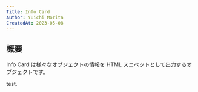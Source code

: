 ```yaml
---
Title: Info Card
Author: Yuichi Morita
CreatedAt: 2023-05-08
---
```


## 概要

Info Card は様々なオブジェクトの情報を HTML スニペットとして出力するオブジェクトです。

test.
